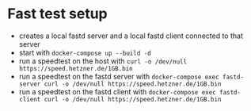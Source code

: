 # Fast test setup

* creates a local fastd server and a local fastd client connected to that server
* start with `docker-compose up --build -d`
* run a speedtest on the host with `curl -o /dev/null https://speed.hetzner.de/1GB.bin`
* run a speedtest on the fastd server with `docker-compose exec fastd-server curl -o /dev/null https://speed.hetzner.de/1GB.bin`
* run a speedtest on the fastd client with `docker-compose exec fastd-client curl -o /dev/null https://speed.hetzner.de/1GB.bin`

